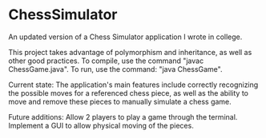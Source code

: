 # ChessSimulator
An updated version of a Chess Simulator application I wrote in college.

This project takes advantage of polymorphism and inheritance, as well as other good practices.
To compile, use the command "javac ChessGame.java".
To run, use the command: "java ChessGame".

Current state:
The application's main features include correctly recognizing the possible moves for a referenced chess piece, as well as the ability to move and remove these pieces to manually simulate a chess game.

Future additions:
Allow 2 players to play a game through the terminal.
Implement a GUI to allow physical moving of the pieces.
